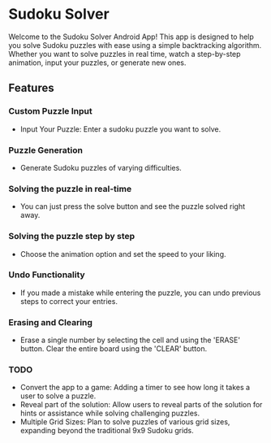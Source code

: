 # Sudoku Solver
Welcome to the Sudoku Solver Android App! This app is designed to help you solve Sudoku puzzles with ease using a simple backtracking algorithm.<br/>
Whether you want to solve puzzles in real time, watch a step-by-step animation, input your puzzles, or generate new ones.

## Features
### Custom Puzzle Input<br/>
* Input Your Puzzle: Enter a sudoku puzzle you want to solve.<br/>

### Puzzle Generation<br/>
* Generate Sudoku puzzles of varying difficulties.

### Solving the puzzle in real-time<br/>
* You can just press the solve button and see the puzzle solved right away.

### Solving the puzzle step by step<br/>
* Choose the animation option and set the speed to your liking.

### Undo Functionality<br/>
* If you made a mistake while entering the puzzle, you can undo previous steps to correct your entries.

### Erasing and Clearing<br/>
* Erase a single number by selecting the cell and using the 'ERASE' button.
  Clear the entire board using the 'CLEAR' button.

### TODO
* Convert the app to a game: Adding a timer to see how long it takes a user to solve a puzzle.
* Reveal part of the solution: Allow users to reveal parts of the solution for hints or assistance while solving challenging puzzles.
* Multiple Grid Sizes: Plan to solve puzzles of various grid sizes, expanding beyond the traditional 9x9 Sudoku grids.
  